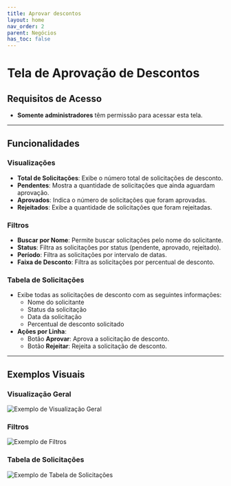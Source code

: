 ```yaml
---
title: Aprovar descontos
layout: home
nav_order: 2
parent: Negócios
has_toc: false
---
```



# Tela de Aprovação de Descontos

## Requisitos de Acesso
- **Somente administradores** têm permissão para acessar esta tela.

---

## Funcionalidades

### Visualizações
- **Total de Solicitações**: Exibe o número total de solicitações de desconto.
- **Pendentes**: Mostra a quantidade de solicitações que ainda aguardam aprovação.
- **Aprovados**: Indica o número de solicitações que foram aprovadas.
- **Rejeitados**: Exibe a quantidade de solicitações que foram rejeitadas.

### Filtros
- **Buscar por Nome**: Permite buscar solicitações pelo nome do solicitante.
- **Status**: Filtra as solicitações por status (pendente, aprovado, rejeitado).
- **Período**: Filtra as solicitações por intervalo de datas.
- **Faixa de Desconto**: Filtra as solicitações por percentual de desconto.

### Tabela de Solicitações
- Exibe todas as solicitações de desconto com as seguintes informações:
  - Nome do solicitante
  - Status da solicitação
  - Data da solicitação
  - Percentual de desconto solicitado
- **Ações por Linha**:
  - Botão **Aprovar**: Aprova a solicitação de desconto.
  - Botão **Rejeitar**: Rejeita a solicitação de desconto.

---

## Exemplos Visuais

### Visualização Geral
![Exemplo de Visualização Geral](#)

### Filtros
![Exemplo de Filtros](#)

### Tabela de Solicitações
![Exemplo de Tabela de Solicitações](#)
